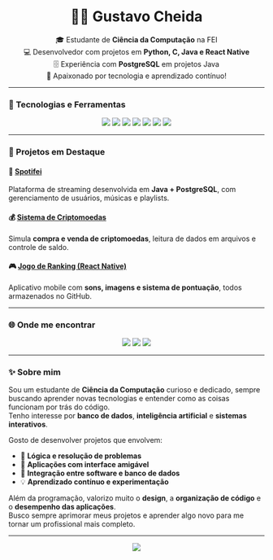 <!-- Banner ou saudação -->
<h1 align="center"> 🧑‍💻 Gustavo Cheida</h1>

<p align="center">
  🎓 Estudante de <strong>Ciência da Computação</strong> na FEI <br>
  💻 Desenvolvedor com projetos em <strong>Python, C, Java e React Native</strong> <br>
  🗄️ Experiência com <strong>PostgreSQL</strong> em projetos Java <br>
  🚀 Apaixonado por tecnologia e aprendizado contínuo!
</p>

---

### 🧠 Tecnologias e Ferramentas
<p align="center">
  <!-- Linguagens -->
  <img src="https://img.shields.io/badge/Python-3776AB?style=for-the-badge&logo=python&logoColor=white" />
  <img src="https://img.shields.io/badge/C-00599C?style=for-the-badge&logo=c&logoColor=white" />
  <img src="https://img.shields.io/badge/Java-007396?style=for-the-badge&logo=java&logoColor=white" />
  <img src="https://img.shields.io/badge/React%20Native-20232A?style=for-the-badge&logo=react&logoColor=61DAFB" />
  <img src="https://img.shields.io/badge/PostgreSQL-336791?style=for-the-badge&logo=postgresql&logoColor=white" />
  <img src="https://img.shields.io/badge/Git-F05032?style=for-the-badge&logo=git&logoColor=white" />
  <img src="https://img.shields.io/badge/GitHub-181717?style=for-the-badge&logo=github&logoColor=white" />
</p>

---

### 📂 Projetos em Destaque

#### 🎵 [Spotifei](https://github.com/VictorFerraretto/Spotifei)
Plataforma de streaming desenvolvida em **Java + PostgreSQL**, com gerenciamento de usuários, músicas e playlists.

#### 💰 [Sistema de Criptomoedas](https://github.com/Cheida/banco-em-c-pt2)
Simula **compra e venda de criptomoedas**, leitura de dados em arquivos e controle de saldo.

#### 🎮 [Jogo de Ranking (React Native)](https://github.com/Cheida/ProjetoApp)
Aplicativo mobile com **sons, imagens e sistema de pontuação**, todos armazenados no GitHub.

---

### 🌐 Onde me encontrar
<p align="center">
  <a href="mailto:gustavocheida10@gmail.com"><img src="https://img.shields.io/badge/Email-D14836?style=for-the-badge&logo=gmail&logoColor=white" /></a>
  <a href="https://www.linkedin.com/in/gucheida"><img src="https://img.shields.io/badge/LinkedIn-0077B5?style=for-the-badge&logo=linkedin&logoColor=white" /></a>
  <a href="[https://github.com/Cheida]"><img src="https://img.shields.io/badge/GitHub-000000?style=for-the-badge&logo=github&logoColor=white" /></a>
</p>

---

### ✨ Sobre mim
Sou um estudante de **Ciência da Computação** curioso e dedicado, sempre buscando aprender novas tecnologias e entender como as coisas funcionam por trás do código.  
Tenho interesse por **banco de dados**, **inteligência artificial** e **sistemas interativos**.  

Gosto de desenvolver projetos que envolvem:
- 🧩 **Lógica e resolução de problemas**
- 📱 **Aplicações com interface amigável**
- 🔗 **Integração entre software e banco de dados**
- 💡 **Aprendizado contínuo e experimentação**

Além da programação, valorizo muito o **design**, a **organização de código** e o **desempenho das aplicações**.  
Busco sempre aprimorar meus projetos e aprender algo novo para me tornar um profissional mais completo.

---

<p align="center">
  <img src="https://github-readme-stats.vercel.app/api?username=Cheida&show_icons=true&theme=react&hide_border=true" />
</p>

